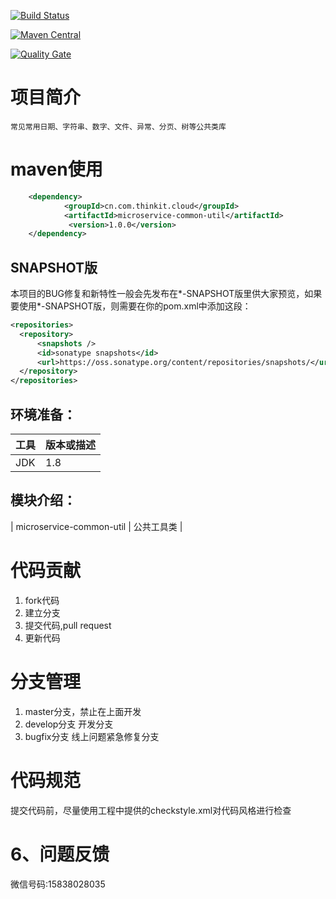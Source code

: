 [![Build Status](https://travis-ci.org/15838028035/microservice-common-util.svg?branch=master)](https://travis-ci.org/15838028035/microservice-common-util)

[![Maven Central](https://img.shields.io/maven-central/v/cn.com.thinkit.cloud/microservice-common-util.svg)](https://mvnrepository.com/artifact/cn.com.thinkit.cloud/microservice-common-util)

[![Quality Gate](https://sonarqube.com/api/badges/gate?key=cn.com.thinkit.cloud%3Amicroservice-common-util)](https://sonarcloud.io/dashboard?id=15838028035_microservice-common-util)

# 项目简介
    常见常用日期、字符串、数字、文件、异常、分页、树等公共类库
    
# maven使用
```xml
    <dependency>
            <groupId>cn.com.thinkit.cloud</groupId>
            <artifactId>microservice-common-util</artifactId>
             <version>1.0.0</version>
    </dependency> 
  ```


## SNAPSHOT版

本项目的BUG修复和新特性一般会先发布在*-SNAPSHOT版里供大家预览，如果要使用*-SNAPSHOT版，则需要在你的pom.xml中添加这段：

```xml
<repositories>
  <repository>
      <snapshots />
      <id>sonatype snapshots</id>
      <url>https://oss.sonatype.org/content/repositories/snapshots/</url>
  </repository>
</repositories>
```

## 环境准备：

| 工具    | 版本或描述                |
| ----- | -------------------- |
| JDK   | 1.8                  |

## 模块介绍：
| microservice-common-util            | 公共工具类 |

# 代码贡献
 1. fork代码
 2. 建立分支
 3. 提交代码,pull request
 4. 更新代码

# 分支管理
 1. master分支，禁止在上面开发
 2. develop分支 开发分支
 3. bugfix分支  线上问题紧急修复分支

# 代码规范
 提交代码前，尽量使用工程中提供的checkstyle.xml对代码风格进行检查
 
# 6、问题反馈
微信号码:15838028035
 


     
